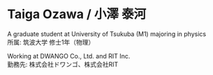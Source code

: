 # Taiga Ozawa / 小澤 泰河

A graduate student at University of Tsukuba (M1) majoring in physics<br>
所属: 筑波大学 修士1年（物理）

Working at DWANGO Co., Ltd. and RIT Inc.<br>
勤務先: 株式会社ドワンゴ、株式会社RIT


<!--
**taigaozawa/taigaozawa** is a ✨ _special_ ✨ repository because its `README.md` (this file) appears on your GitHub profile.

Here are some ideas to get you started:

- 🔭 I’m currently working on ...
- 🌱 I’m currently learning ...
- 👯 I’m looking to collaborate on ...
- 🤔 I’m looking for help with ...
- 💬 Ask me about ...
- 📫 How to reach me: ...
- 😄 Pronouns: ...
- ⚡ Fun fact: ...
-->
